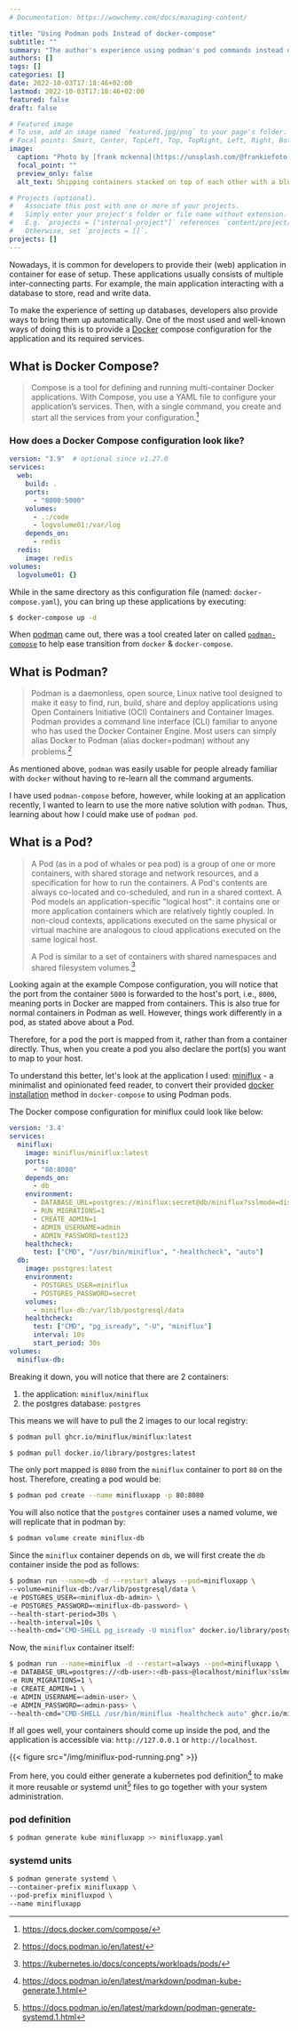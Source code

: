 ```yaml
---
# Documentation: https://wowchemy.com/docs/managing-content/

title: "Using Podman pods Instead of docker-compose"
subtitle: ""
summary: "The author's experience using podman's pod commands instead of letting podman-compose create an experience like docker-compose."
authors: []
tags: []
categories: []
date: 2022-10-03T17:18:46+02:00
lastmod: 2022-10-03T17:18:46+02:00
featured: false
draft: false

# Featured image
# To use, add an image named `featured.jpg/png` to your page's folder.
# Focal points: Smart, Center, TopLeft, Top, TopRight, Left, Right, BottomLeft, Bottom, BottomRight.
image:
  caption: "Photo by [frank mckenna](https://unsplash.com/@frankiefoto) on [Unsplash](https://unsplash.com/)"
  focal_point: ""
  preview_only: false
  alt_text: Shipping containers stacked on top of each other with a blue sky background

# Projects (optional).
#   Associate this post with one or more of your projects.
#   Simply enter your project's folder or file name without extension.
#   E.g. `projects = ["internal-project"]` references `content/project/deep-learning/index.md`.
#   Otherwise, set `projects = []`.
projects: []
---
```

Nowadays, it is common for developers to provide their (web) application in container for ease of setup. These applications usually consists of multiple inter-connecting parts. For example, the main application interacting with a database to store, read and write data.

To make the experience of setting up databases, developers also provide ways to bring them up automatically. One of the most used and well-known ways of doing this is to provide a [Docker](https://www.docker.com/) compose configuration for the application and its required services.

## What is Docker Compose?
> Compose is a tool for defining and running multi-container Docker applications. With Compose, you use a YAML file to configure your application’s services. Then, with a single command, you create and start all the services from your configuration.[^0]

### How does a Docker Compose configuration look like?
```YAML
version: "3.9"  # optional since v1.27.0
services:
  web:
    build: .
    ports:
      - "8000:5000"
    volumes:
      - .:/code
      - logvolume01:/var/log
    depends_on:
      - redis
  redis:
    image: redis
volumes:
  logvolume01: {}
```
While in the same directory as this configuration file (named: `docker-compose.yaml`), you can bring up these applications by executing:
```bash
$ docker-compose up -d
```

When [podman](https://podman.io/) came out, there was a tool created later on called [`podman-compose`](https://github.com/containers/podman-compose) to help ease transition from `docker` & `docker-compose`.

## What is Podman?
> Podman is a daemonless, open source, Linux native tool designed to make it easy to find, run, build, share and deploy applications using Open Containers Initiative (OCI) Containers and Container Images. Podman provides a command line interface (CLI) familiar to anyone who has used the Docker Container Engine. Most users can simply alias Docker to Podman (alias docker=podman) without any problems.[^1]

As mentioned above, `podman` was easily usable for people already familiar with `docker` without having to re-learn all the command arguments.

I have used `podman-compose` before, however, while looking at an application recently, I wanted to learn to use the more native solution with `podman`. Thus, learning about how I could make use of `podman pod`.

## What is a Pod?
> A Pod (as in a pod of whales or pea pod) is a group of one or more containers, with shared storage and network resources, and a specification for how to run the containers. A Pod's contents are always co-located and co-scheduled, and run in a shared context. A Pod models an application-specific "logical host": it contains one or more application containers which are relatively tightly coupled. In non-cloud contexts, applications executed on the same physical or virtual machine are analogous to cloud applications executed on the same logical host.
>
> A Pod is similar to a set of containers with shared namespaces and shared filesystem volumes.[^2]

Looking again at the example Compose configuration, you will notice that the port from the container `5000` is forwarded to the host's port, i.e., `8000`, meaning ports in Docker are mapped from containers. This is also true for normal containers in Podman as well. However, things work differently in a pod, as stated above about a Pod.

Therefore, for a pod the port is mapped from it, rather than from a container directly. Thus, when you create a pod you also declare the port(s) you want to map to your host.

To understand this better, let's look at the application I used: [miniflux](https://miniflux.app) - a minimalist and opinionated feed reader, to convert their provided [docker installation](https://miniflux.app/docs/installation.html#docker) method in `docker-compose` to using Podman pods.

The Docker compose configuration for miniflux could look like below:
```yaml
version: '3.4'
services:
  miniflux:
    image: miniflux/miniflux:latest
    ports:
      - "80:8080"
    depends_on:
      - db
    environment:
      - DATABASE_URL=postgres://miniflux:secret@db/miniflux?sslmode=disable
      - RUN_MIGRATIONS=1
      - CREATE_ADMIN=1
      - ADMIN_USERNAME=admin
      - ADMIN_PASSWORD=test123
    healthcheck:
      test: ["CMD", "/usr/bin/miniflux", "-healthcheck", "auto"]
  db:
    image: postgres:latest
    environment:
      - POSTGRES_USER=miniflux
      - POSTGRES_PASSWORD=secret
    volumes:
      - miniflux-db:/var/lib/postgresql/data
    healthcheck:
      test: ["CMD", "pg_isready", "-U", "miniflux"]
      interval: 10s
      start_period: 30s
volumes:
  miniflux-db:
```

Breaking it down, you will notice that there are 2 containers:
1. the application: `miniflux/miniflux`
2. the postgres database: `postgres`

This means we will have to pull the 2 images to our local registry:
```bash
$ podman pull ghcr.io/miniflux/miniflux:latest

$ podman pull docker.io/library/postgres:latest
```

The only port mapped is `8080` from the `miniflux` container to port `80` on the host. Therefore, creating a pod would be:
```bash
$ podman pod create --name minifluxapp -p 80:8080
```

You will also notice that the `postgres` container uses a named volume, we will replicate that in podman by:
```bash
$ podman volume create miniflux-db
```

Since the `miniflux` container depends on `db`, we will first create the `db` container inside the pod as follows:
```bash
$ podman run --name=db -d --restart always --pod=minifluxapp \
--volume=miniflux-db:/var/lib/postgresql/data \
-e POSTGRES_USER=<miniflux-db-admin> \
-e POSTGRES_PASSWORD=<miniflux-db-password> \
--health-start-period=30s \
--health-interval=10s \
--health-cmd="CMD-SHELL pg_isready -U miniflux" docker.io/library/postgres:latest
```

Now, the `miniflux` container itself:
```bash
$ podman run --name=miniflux -d --restart=always --pod=minifluxapp \
-e DATABASE_URL=postgres://<db-user>:<db-pass>@localhost/miniflux?sslmode=disable \
-e RUN_MIGRATIONS=1 \
-e CREATE_ADMIN=1 \
-e ADMIN_USERNAME=<admin-user> \
-e ADMIN_PASSWORD=<admin-pass> \
--health-cmd="CMD-SHELL /usr/bin/miniflux -healthcheck auto" ghcr.io/miniflux/miniflux:latest
```

If all goes well, your containers should come up inside the pod, and the application is accessible via: `http://127.0.0.1` or `http://localhost`.

{{< figure src="/img/miniflux-pod-running.png" >}}

From here, you could either generate a kubernetes pod definition[^3] to make it more reusable or systemd unit[^4] files to go together with your system administration.

### pod definition
```bash
$ podman generate kube minifluxapp >> minifluxapp.yaml
```

### systemd units
```bash
$ podman generate systemd \
--container-prefix minifluxapp \
--pod-prefix minifluxpod \
--name minifluxapp
```

[^0]: https://docs.docker.com/compose/
[^1]: https://docs.podman.io/en/latest/
[^2]: https://kubernetes.io/docs/concepts/workloads/pods/
[^3]: https://docs.podman.io/en/latest/markdown/podman-kube-generate.1.html
[^4]: https://docs.podman.io/en/latest/markdown/podman-generate-systemd.1.html
